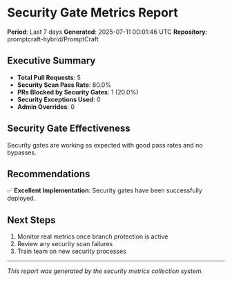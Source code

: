 # Security Gate Metrics Report

**Period**: Last 7 days
**Generated**: 2025-07-11 00:01:46 UTC
**Repository**: promptcraft-hybrid/PromptCraft

## Executive Summary

- **Total Pull Requests**: 5
- **Security Scan Pass Rate**: 80.0%
- **PRs Blocked by Security Gates**: 1 (20.0%)
- **Security Exceptions Used**: 0
- **Admin Overrides**: 0

## Security Gate Effectiveness

Security gates are working as expected with good pass rates and no bypasses.

## Recommendations

✅ **Excellent Implementation**: Security gates have been successfully deployed.

## Next Steps

1. Monitor real metrics once branch protection is active
2. Review any security scan failures
3. Train team on new security processes

---
*This report was generated by the security metrics collection system.*

